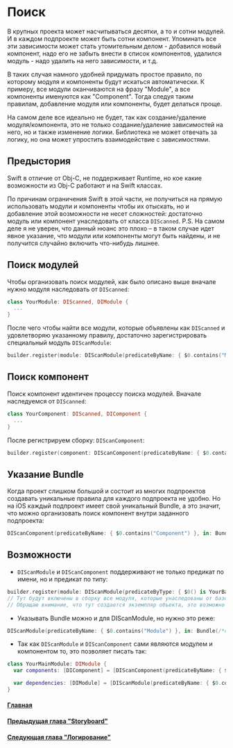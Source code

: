 # Поиск

В крупных проекта может насчитываться десятки, а то и сотни модулей. И в каждом подпроекте может быть сотни компонент.
Упоминать все эти зависимости может стать утомительным делом - добавился новый компонент, надо его не забыть внести в список компонентов, удалился модуль - надо удалить на него зависимости, и т.д.

В таких случая намного удобней придумать простое правило, по которому модуля и компоненты будут искаться автоматически. К примеру, все модули оканчиваются на фразу "Module", а все компоненты именуются как "Component".
Тогда следуя таким правилам, добавление модуля или компоненты, будет делаться проще.

На самом деле все идеально не будет, так как создание/удаление модуля/компонента, это не только создание/удаление зависимостей на него, но и также изменение логики. Библиотека не может отвечать за логику, но она может упростить взаимодействие с зависимостями.

## Предыстория
Swift в отличие от Obj-C, не поддерживает Runtime, но кое какие возможности из Obj-C работают и на Swift классах.

По причинам ограничения Swift в этой части, не получиться на прямую использовать модули и компоненты чтобы их отыскать, но и добавление этой возможности не несет сложностей: достаточно модуль или компонент унаследовать от класса `DIScanned`. 
P.S. На самом деле я не уверен, что данный нюанс это плохо – в таком случае идет явное указание, что модули или компоненты могут быть найдены, и не получится случайно включить что-нибудь лишнее.

## Поиск модулей
Чтобы организовать поиск модулей, как было описано выше вначале нужно модуля наследовать от `DIScanned`:
```swift
class YourModule: DIScanned, DIModule {
  ...
}
```

После чего чтобы найти все модули, которые объявлены как `DIScanned` и удовлетворяю указанному правилу, достаточно зарегистрировать специальный модуль `DIScanModule`:
```swift
builder.register(module: DIScanModule(predicateByName: { $0.contains("Module") }))
```

## Поиск компонент
Поиск компонент идентичен процессу поиска модулей. Вначале наследуемся от `DIScanned`:
```swift
class YourComponent: DIScanned, DIComponent {
  ...
}
```

После регистрируем сборку: `DIScanComponent`:
```swift
builder.register(component: DIScanComponent(predicateByName: { $0.contains("Component") }))
```

## Указание Bundle
Когда проект слишком большой и состоит из многих подпроектов создавать уникальные правила для каждого подпроекта не удобно. Но на iOS каждый подпроект имеет свой уникальный Bundle, а это значит, что можно организовать поиск компонент внутри заданного подпроекта:
```swift
DIScanComponent(predicateByName: { $0.contains("Component") }, in: Bundle(/*create*/))
```

## Возможности
* `DIScanModule` и `DIScanComponent` поддерживают не только предикат по имени, но и предикат по типу:
```swift
builder.register(module: DIScanModule(predicateByType: { $0() is YourBaseModule() }))
// Тут будут включены в сборку все модуля, которые унаследованы от базового модуля
// Обращаю внимание, что тут создается экземпляр объекта, это возможно из-за того что наследование начинается от DIScanned
```

* Указывать Bundle можно и для DIScanModule, но нужно это реже:
```swift
DIScanModule(predicateByName: { $0.contains("Module") }, in: Bundle(/*create*/))
```
* Так как `DIScanModule` и `DIScanComponent` сами являются модулем и компонентом то, это позволяет писать так:
```swift
class YourMainModule: DIModule {
  var components: [DIComponent] = [DIScanComponent(predicateByName: { $0.contains("Component") })]

  var dependencies: [DIModule] = [DIScanModule(predicateByName: { $0.contains("Module") })]
}
```

#### [Главная](main.md)
#### [Предыдущая глава "Storyboard"](storyboard.md)
#### [Следующая глава "Логирование"](log.md)
